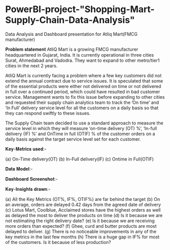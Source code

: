 # PowerBI-project-"Shopping-Mart-Supply-Chain-Data-Analysis"
Data Analysis and Dashboard presentation for Atliq Mart(FMCG manufacturer)

𝐏𝐫𝐨𝐛𝐥𝐞𝐦 𝐬𝐭𝐚𝐭𝐞𝐦𝐞𝐧𝐭
AtliQ Mart is a growing FMCG manufacturer headquartered in Gujarat, India. It is currently operational in three cities Surat, Ahmedabad and Vadodra. They want to expand to other metro/tier1 cities in the next 2 years.

AtliQ Mart is currently facing a problem where a few key customers did not extend the annual contract due to service issues. It is speculated that some of the essential products were either not delivered on time or not delivered in full over a continued period, which could have resulted in bad customer service. Management wants to fix this issue before expanding to other cities and requested their supply chain analytics team to track the ’On time’ and ‘In Full’ delivery service level for all the customers on a daily basis so that they can respond swiftly to these issues.

The Supply Chain team decided to use a standard approach to measure the service level in which they will measure ‘on-time delivery (OT) %’, ‘In-full delivery (IF) %’ and OnTime in full (OTIF) % of the customer orders on a daily basis against the target service level set for each customer.

𝐊𝐞𝐲-𝐌𝐞𝐭𝐫𝐢𝐜𝐬 𝐮𝐬𝐞𝐝:-

(a) On-Time delivery(OT)
(b) In-Full delivery(IF)
(c) Ontime in Full(OTIF)

𝐃𝐚𝐭𝐚 𝐌𝐨𝐝𝐞𝐥:-

𝐃𝐚𝐬𝐡𝐛𝐨𝐚𝐫𝐝 𝐒𝐜𝐫𝐞𝐞𝐧𝐬𝐡𝐨𝐭:-

𝐊𝐞𝐲-𝐈𝐧𝐬𝐢𝐠𝐡𝐭𝐬 𝐝𝐫𝐚𝐰𝐧:-

(a) All the Key Metrics (OT%, IF%, OTIF%) are far behind the target
(b) On an average, orders are delayed 0.42 days from the agreed date of delivery
(c) Lotus Mart, Coolblue, Acclaimed stores have the highest orders as well as delayed the most to deliver the products on time
(d) Is it because we are not estimating the right delivery date?
(e) Is it because we are receiving more orders than expected?
(f) Ghee, curd and butter products are most delayed to deliver.
(g) There is no noticeable improvements in any of the key metrics in the last few months
(h) There is a huge gap in IF% for most of the customers. Is it because of less production?

